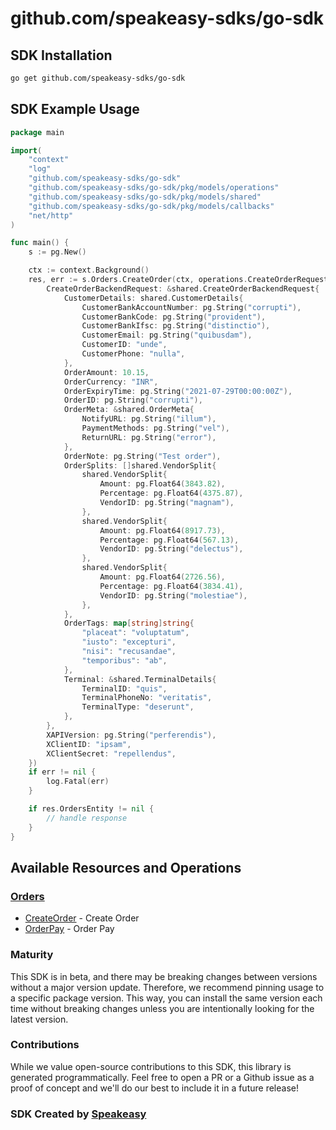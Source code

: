 # github.com/speakeasy-sdks/go-sdk

<!-- Start SDK Installation -->
## SDK Installation

```bash
go get github.com/speakeasy-sdks/go-sdk
```
<!-- End SDK Installation -->

## SDK Example Usage
<!-- Start SDK Example Usage -->


```go
package main

import(
	"context"
	"log"
	"github.com/speakeasy-sdks/go-sdk"
	"github.com/speakeasy-sdks/go-sdk/pkg/models/operations"
	"github.com/speakeasy-sdks/go-sdk/pkg/models/shared"
	"github.com/speakeasy-sdks/go-sdk/pkg/models/callbacks"
	"net/http"
)

func main() {
    s := pg.New()

    ctx := context.Background()
    res, err := s.Orders.CreateOrder(ctx, operations.CreateOrderRequest{
        CreateOrderBackendRequest: &shared.CreateOrderBackendRequest{
            CustomerDetails: shared.CustomerDetails{
                CustomerBankAccountNumber: pg.String("corrupti"),
                CustomerBankCode: pg.String("provident"),
                CustomerBankIfsc: pg.String("distinctio"),
                CustomerEmail: pg.String("quibusdam"),
                CustomerID: "unde",
                CustomerPhone: "nulla",
            },
            OrderAmount: 10.15,
            OrderCurrency: "INR",
            OrderExpiryTime: pg.String("2021-07-29T00:00:00Z"),
            OrderID: pg.String("corrupti"),
            OrderMeta: &shared.OrderMeta{
                NotifyURL: pg.String("illum"),
                PaymentMethods: pg.String("vel"),
                ReturnURL: pg.String("error"),
            },
            OrderNote: pg.String("Test order"),
            OrderSplits: []shared.VendorSplit{
                shared.VendorSplit{
                    Amount: pg.Float64(3843.82),
                    Percentage: pg.Float64(4375.87),
                    VendorID: pg.String("magnam"),
                },
                shared.VendorSplit{
                    Amount: pg.Float64(8917.73),
                    Percentage: pg.Float64(567.13),
                    VendorID: pg.String("delectus"),
                },
                shared.VendorSplit{
                    Amount: pg.Float64(2726.56),
                    Percentage: pg.Float64(3834.41),
                    VendorID: pg.String("molestiae"),
                },
            },
            OrderTags: map[string]string{
                "placeat": "voluptatum",
                "iusto": "excepturi",
                "nisi": "recusandae",
                "temporibus": "ab",
            },
            Terminal: &shared.TerminalDetails{
                TerminalID: "quis",
                TerminalPhoneNo: "veritatis",
                TerminalType: "deserunt",
            },
        },
        XAPIVersion: pg.String("perferendis"),
        XClientID: "ipsam",
        XClientSecret: "repellendus",
    })
    if err != nil {
        log.Fatal(err)
    }

    if res.OrdersEntity != nil {
        // handle response
    }
}
```
<!-- End SDK Example Usage -->

<!-- Start SDK Available Operations -->
## Available Resources and Operations


### [Orders](docs/sdks/orders/README.md)

* [CreateOrder](docs/sdks/orders/README.md#createorder) - Create Order
* [OrderPay](docs/sdks/orders/README.md#orderpay) - Order Pay
<!-- End SDK Available Operations -->

### Maturity

This SDK is in beta, and there may be breaking changes between versions without a major version update. Therefore, we recommend pinning usage
to a specific package version. This way, you can install the same version each time without breaking changes unless you are intentionally
looking for the latest version.

### Contributions

While we value open-source contributions to this SDK, this library is generated programmatically.
Feel free to open a PR or a Github issue as a proof of concept and we'll do our best to include it in a future release!

### SDK Created by [Speakeasy](https://docs.speakeasyapi.dev/docs/using-speakeasy/client-sdks)

